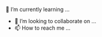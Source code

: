 🌱 I’m currently learning ...
- 💞️ I’m looking to collaborate on ...
- 📫 How to reach me ...

<!---
Robloxtooooop/Robloxtooooop is a ✨ special ✨ repository because its `README.md` (this file) appears on your GitHub profile.
You can click the Preview link to take a look at your changes.
--->
